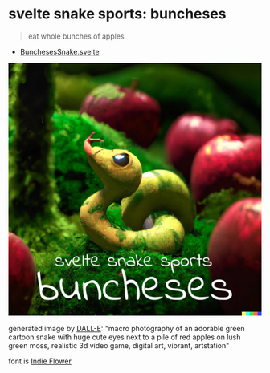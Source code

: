 # svelte snake sports: buncheses

> eat whole bunches of apples

- [BunchesesSnake.svelte](./BunchesesSnake.svelte)

<a href="https://ryanatkn.github.io/svelte-snake-sports/buncheses"><img src="/src/static/assets/buncheses.webp" alt="logo for buncheses, macro photography of an adorable green cartoon snake with huge cute eyes next to a pile of red apples on lush green moss, realistic 3d video game, digital art, vibrant, artstation" /></a>

generated image by [DALL-E](https://wikipedia.org/wiki/DALL-E):
"macro photography of an adorable green cartoon snake with huge cute eyes next to a pile of red apples on lush green moss, realistic 3d video game, digital art, vibrant, artstation"

font is [Indie Flower](https://fonts.google.com/betterspecimen/Indie+Flower)
